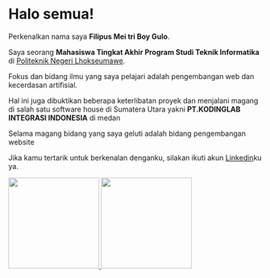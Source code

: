 # Halo semua! 

Perkenalkan nama saya **Filipus Mei tri Boy Gulo**.<br>

Saya seorang **Mahasiswa Tingkat Akhir Program Studi Teknik Informatika** di [Politeknik Negeri Lhokseumawe](https://pnl.ac.id/id).<br>

Fokus dan bidang ilmu yang saya pelajari adalah pengembangan web dan kecerdasan artifisial.<br>

Hal ini juga dibuktikan beberapa keterlibatan proyek dan menjalani magang di salah satu software house di Sumatera Utara yakni **PT.KODINGLAB INTEGRASI INDONESIA** di medan<br>

Selama magang bidang yang saya geluti adalah bidang pengembangan website <br>

Jika kamu tertarik untuk berkenalan denganku, silakan ikuti akun [Linkedin](https://www.linkedin.com/in/filipus-mei-tri-boy-gulo-23418421b/)ku ya.

<p align="left">
<a href="https://github.com/penuliscode">
  <img height="180em" src="https://github-readme-stats-eight-theta.vercel.app/api?username=penuliscode&show_icons=true&theme=algolia&include_all_commits=true&count_private=true"/>
  <img height="180em" src="https://github-readme-stats-eight-theta.vercel.app/api/top-langs/?username=penuliscode&layout=compact&theme=algolia"/>
</a>
</p>
